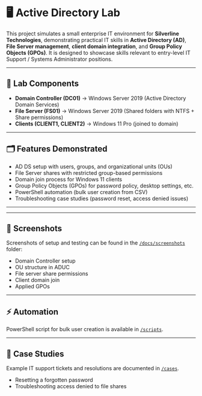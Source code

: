 # 🖥️ Active Directory Lab

This project simulates a small enterprise IT environment for **Silverline Technologies**, demonstrating practical IT skills in **Active Directory (AD)**, **File Server management**, **client domain integration**, and **Group Policy Objects (GPOs)**. It is designed to showcase skills relevant to entry-level IT Support / Systems Administrator positions.

---

## 🔧 Lab Components
- **Domain Controller (DC01)** → Windows Server 2019 (Active Directory Domain Services)
- **File Server (FS01)** → Windows Server 2019 (Shared folders with NTFS + Share permissions)
- **Clients (CLIENT1, CLIENT2)** → Windows 11 Pro (joined to domain)

---

## 🗂️ Features Demonstrated
- AD DS setup with users, groups, and organizational units (OUs)
- File Server shares with restricted group-based permissions
- Domain join process for Windows 11 clients
- Group Policy Objects (GPOs) for password policy, desktop settings, etc.
- PowerShell automation (bulk user creation from CSV)
- Troubleshooting case studies (password reset, access denied issues)

---


---

## 📸 Screenshots
Screenshots of setup and testing can be found in the [`/docs/screenshots`](docs/screenshots) folder:
- Domain Controller setup
- OU structure in ADUC
- File server share permissions
- Client domain join
- Applied GPOs

---

## ⚡ Automation
PowerShell script for bulk user creation is available in [`/scripts`](scripts).

---

## 📝 Case Studies
Example IT support tickets and resolutions are documented in [`/cases`](cases).
- Resetting a forgotten password
- Troubleshooting access denied to file shares

